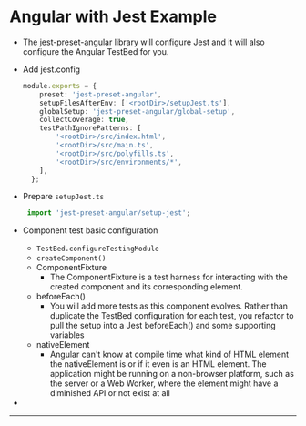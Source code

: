 # Angular with Jest Example



- The jest-preset-angular library will configure Jest and it will also configure the Angular TestBed for you.

- Add jest.config

    ```ts
    module.exports = {
        preset: 'jest-preset-angular',
        setupFilesAfterEnv: ['<rootDir>/setupJest.ts'],
        globalSetup: 'jest-preset-angular/global-setup',
        collectCoverage: true,
        testPathIgnorePatterns: [
            '<rootDir>/src/index.html',
            '<rootDir>/src/main.ts',
            '<rootDir>/src/polyfills.ts',
            '<rootDir>/src/environments/*',
        ],
      };

   ```
  
- Prepare `setupJest.ts`
  ```ts
   import 'jest-preset-angular/setup-jest';
  ```

- Component test basic configuration
  - `TestBed.configureTestingModule`
  - `createComponent()`
  - ComponentFixture
    - The ComponentFixture is a test harness for interacting with the created component and its corresponding element.
  - beforeEach()
    - You will add more tests as this component evolves. Rather than duplicate the TestBed configuration for each test, 
    you refactor to pull the setup into a Jest beforeEach() and some supporting variables
  - nativeElement
    - Angular can't know at compile time what kind of HTML element the nativeElement is or if it even is an HTML element. 
    The application might be running on a non-browser platform, such as the server or a Web Worker,
    where the element might have a diminished API or not exist at all


- 
---
